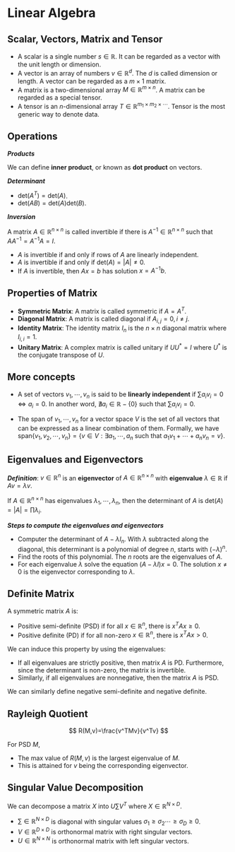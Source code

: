 # Linear Algebra

## Scalar, Vectors, Matrix and Tensor

* A scalar is a single number $s \in \mathbb{R}$. It can be regarded as a vector with the unit length or dimension.
* A vector is an array of numbers $v \in \mathbb{R}^d$. The $d$ is called dimension or length. A vector can be regarded as a $m\times 1$ matrix.
* A matrix is a two-dimensional array $M \in\mathbb{R}^{m\times n}$. A matrix can be regarded as a special tensor.
* A tensor is an $n$-dimensional array $T \in\mathbb{R}^{m_1\times m_2\times\cdots }$. Tensor is the most generic way to denote data.

## Operations

***Products***

We can define **inner product**, or known as **dot product** on vectors.

***Determinant***

* $\text{det}(A^T)=\text{det}(A)$.
* $\text{det}(AB)=\text{det}(A)\text{det}(B)$.

***Inversion***

A matrix $A\in\mathbb{R}^{n\times n}$ is called invertible if there is $A^{-1}\in\mathbb{R}^{n\times n}$ such that $AA^{-1}=A^{-1}A=I$.

* $A$ is invertible if and only if rows of $A$ are linearly independent.
* $A$ is invertible if and only if $\text{det}(A)=|A|\neq 0$.
* If $A$ is invertible, then $Ax=b$ has solution $x=A^{-1}b$.  

## Properties of Matrix

* **Symmetric Matrix**: A matrix is called symmetric if $A=A^T$.
* **Diagonal Matrix**: A matrix is called diagonal if $A_{i,j}=0, i\neq j$.
* **Identity Matrix**: The identity matrix $I_n$ is the $n\times n$ diagonal matrix where $I_{i,i}=1$.
* **Unitary Matrix**: A complex matrix is called unitary if $UU^* =I$ where $U^*$ is the conjugate transpose of $U$.

## More concepts

* A set of vectors $v_1,\cdots, v_n$ is said to be **linearly independent** if $\sum a_iv_i=0 \iff a_i=0$. In another word, $\nexists a_i\in\mathbb{R}-\{0 \}$ such that $\sum a_iv_i=0$.

* The span of $v_1,\cdots,v_n$ for a vector space $V$ is the set of all vectors that can be expressed as a linear combination of them. Formally, we have $\text{span}\{v_1,v_2,\cdots,v_n\}=\{v\in V:\exists a_1,\cdots,a_n\:\text{such that}\:a_1v_1+\cdots+a_nv_n=v\}$.

## Eigenvalues and Eigenvectors

***Definition***: $v\in\mathbb{R}^n$ is an **eigenvector** of $A\in\mathbb{R}^{n\times n}$ with **eigenvalue** $\lambda\in\mathbb{R}$ if $Av=\lambda v$.

If $A\in\mathbb{R}^{n\times n}$ has eigenvalues $\lambda_1,\cdots,\lambda_n$, then the determinant of $A$ is $\text{det}(A)=|A|=\prod \lambda_i$.

***Steps to compute the eigenvalues and eigenvectors***

* Computer the determinant of $A-\lambda I_n$. With $\lambda$ subtracted along the diagonal, this determinant is a polynomial of degree $n$, starts with $(-\lambda)^n$.
* Find the roots of this polynomial. The $n$ roots are the eigenvalues of $A$.
* For each eigenvalue $\lambda$ solve the equation $(A-\lambda I)x=0$. The solution $x\neq 0$ is the eigenvector corresponding to $\lambda$.

## Definite Matrix

A symmetric matrix $A$ is:

* Positive semi-definite (PSD) if for all $x\in\mathbb{R}^n$, there is $x^TAx\geq 0$.
* Positive definite (PD) if for all non-zero $x\in\mathbb{R}^n$, there is $x^TAx>0$.

We can induce this property by using the eigenvalues:

* If all eigenvalues are strictly positive, then matrix $A$ is PD. Furthermore, since the determinant is non-zero, the matrix is invertible.
* Similarly, if all eigenvalues are nonnegative, then the matrix $A$ is PSD.

We can similarly define negative semi-definite and negative definite.

## Rayleigh Quotient

$$
R(M,v)=\frac{v^TMv}{v^Tv}
$$

For PSD $M$,

* The max value of $R(M,v)$ is the largest eigenvalue of $M$.
* This is attained for $v$ being the corresponding eigenvector.

## Singular Value Decomposition

We can decompose a matrix $X$ into $U\sum V^T$ where $X\in\mathbb{R}^{N\times D}$.

* $\sum\in\mathbb{R}^{N\times D}$ is diagonal with singular values $\sigma_1\geq\sigma_2\cdots\geq\sigma_D\geq0$.
* $V\in\mathbb{R}^{D\times D}$ is orthonormal matrix with right singular vectors.
* $U\in\mathbb{R}^{N\times N}$ is orthonormal matrix with left singular vectors.